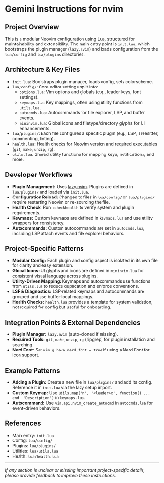 # Gemini Instructions for nvim

## Project Overview

This is a modular Neovim configuration using Lua, structured for maintainability and extensibility. The main entry point is `init.lua`, which bootstraps the plugin manager (`lazy.nvim`) and loads configuration from the `lua/config` and `lua/plugins` directories.

## Architecture & Key Files

- `init.lua`: Bootstraps plugin manager, loads config, sets colorscheme.
- `lua/config/`: Core editor settings split into:
  - `options.lua`: Vim options and globals (e.g., leader keys, font settings).
  - `keymaps.lua`: Key mappings, often using utility functions from `utils.lua`.
  - `autocmds.lua`: Autocommands for file explorer, LSP, and buffer events.
  - `mininvim.lua`: Global icons and filetype/directory glyphs for UI enhancements.
- `lua/plugins/`: Each file configures a specific plugin (e.g., LSP, Treesitter, commenting, linting).
- `health.lua`: Health checks for Neovim version and required executables (`git`, `make`, `unzip`, `rg`).
- `utils.lua`: Shared utility functions for mapping keys, notifications, and more.

## Developer Workflows

- **Plugin Management:** Uses [lazy.nvim](https://github.com/folke/lazy.nvim). Plugins are defined in `lua/plugins/` and loaded via `init.lua`.
- **Configuration Reload:** Changes to files in `lua/config/` or `lua/plugins/` require restarting Neovim or re-sourcing the file.
- **Health Check:** Run `:checkhealth` to verify system and plugin requirements.
- **Keymaps:** Custom keymaps are defined in `keymaps.lua` and use utility wrappers for consistency.
- **Autocommands:** Custom autocommands are set in `autocmds.lua`, including LSP attach events and file explorer behaviors.

## Project-Specific Patterns

- **Modular Config:** Each plugin and config aspect is isolated in its own file for clarity and easy extension.
- **Global Icons:** UI glyphs and icons are defined in `mininvim.lua` for consistent visual language across plugins.
- **Utility-Driven Mapping:** Keymaps and autocommands use functions from `utils.lua` to reduce duplication and enforce conventions.
- **LSP & Diagnostics:** LSP-related keymaps and autocommands are grouped and use buffer-local mappings.
- **Health Checks:** `health.lua` provides a template for system validation, not required for config but useful for onboarding.

## Integration Points & External Dependencies

- **Plugin Manager:** `lazy.nvim` (auto-cloned if missing).
- **Required Tools:** `git`, `make`, `unzip`, `rg` (ripgrep) for plugin installation and searching.
- **Nerd Font:** Set `vim.g.have_nerd_font = true` if using a Nerd Font for icon support.

## Example Patterns

- **Adding a Plugin:** Create a new file in `lua/plugins/` and add its config. Reference it in `init.lua` via the lazy setup import.
- **Custom Keymap:** Use `utils.map('n', '<leader>x', function() ... end, 'Description')` in `keymaps.lua`.
- **Autocommand:** Use `vim.api.nvim_create_autocmd` in `autocmds.lua` for event-driven behaviors.

## References

- Main entry: `init.lua`
- Config: `lua/config/`
- Plugins: `lua/plugins/`
- Utilities: `lua/utils.lua`
- Health: `lua/health.lua`

---

_If any section is unclear or missing important project-specific details, please provide feedback to improve these instructions._
